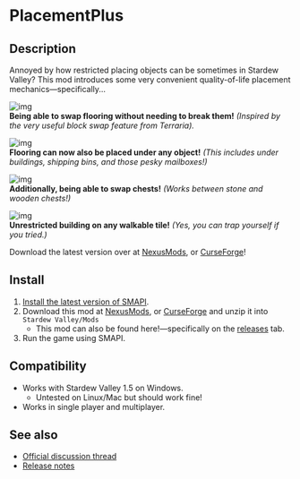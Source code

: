 # PlacementPlus

## Description 
Annoyed by how restricted placing objects can be sometimes in Stardew Valley? This mod introduces some very convenient quality-of-life placement mechanics—specifically...

![img](https://www.hoiunitedway.org/wp-content/uploads/banner-large.jpg)  
**Being able to swap flooring without needing to break them!** *(Inspired by the very useful block swap feature from Terraria).*

![img](https://www.hoiunitedway.org/wp-content/uploads/banner-large.jpg)  
**Flooring can now also be placed under any object!** *(This includes under buildings, shipping bins, and those pesky mailboxes!)*

![img](https://www.hoiunitedway.org/wp-content/uploads/banner-large.jpg)  
**Additionally, being able to swap chests!** *(Works between stone and wooden chests!)* 

![img](https://www.hoiunitedway.org/wp-content/uploads/banner-large.jpg)  
**Unrestricted building on any walkable tile!** *(Yes, you can trap yourself if you tried.)*

Download the latest version over at [NexusMods](https://www.nexusmods.com/stardewvalley/mods/8798), or [CurseForge]()!

## Install
1. [Install the latest version of SMAPI](https://smapi.io).
2. Download this mod at [NexusMods](https://www.nexusmods.com/stardewvalley/mods/8798), or [CurseForge]() and unzip it into `Stardew Valley/Mods`
   * This mod can also be found here!—specifically on the [releases](https://github.com/2Retr0/PlacementPlus/releases) tab.
3. Run the game using SMAPI.

## Compatibility
* Works with Stardew Valley 1.5 on Windows.
   * Untested on Linux/Mac but should work fine!
* Works in single player and multiplayer.

## See also
* [Official discussion thread](https://www.nexusmods.com/stardewvalley/mods/8798?tab=posts)
* [Release notes](https://github.com/2Retr0/PlacementPlus/releases)
